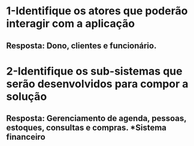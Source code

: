 # 1-Identifique os atores que poderão interagir com a aplicação
## Resposta: Dono, clientes e funcionário.

# 2-Identifique os sub-sistemas que serão desenvolvidos para compor a solução
## Resposta: Gerenciamento de agenda, pessoas, estoques, consultas e compras. *Sistema financeiro

